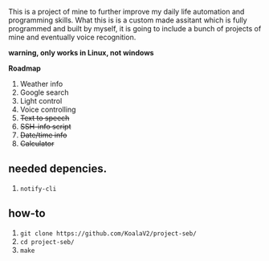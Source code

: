 This is a project of mine to further improve my daily life automation and programming skills. What this is is a custom made assitant which is fully programmed and built by myself, it is going to include a bunch of projects of mine and eventually voice recognition.

**warning, only works in Linux, not windows**

**Roadmap**
1. Weather info
2. Google search
3. Light control 
4. Voice controlling 
5. ~~Text to speech~~
6. ~~SSH-info script~~
7. ~~Date/time info~~
8. ~~Calculator~~


## needed depencies.
1. ```notify-cli```

## how-to
1. ```git clone https://github.com/KoalaV2/project-seb/```
2. ```cd project-seb/```
3. ```make```